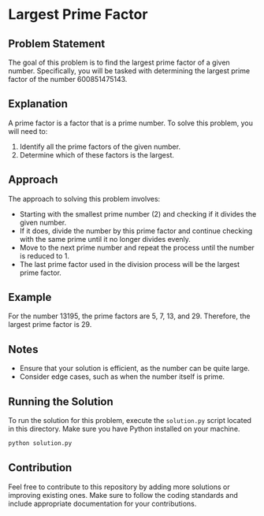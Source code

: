 # Largest Prime Factor

## Problem Statement

The goal of this problem is to find the largest prime factor of a given number. Specifically, you will be tasked with determining the largest prime factor of the number 600851475143.

## Explanation

A prime factor is a factor that is a prime number. To solve this problem, you will need to:

1. Identify all the prime factors of the given number.
2. Determine which of these factors is the largest.

## Approach

The approach to solving this problem involves:

- Starting with the smallest prime number (2) and checking if it divides the given number.
- If it does, divide the number by this prime factor and continue checking with the same prime until it no longer divides evenly.
- Move to the next prime number and repeat the process until the number is reduced to 1.
- The last prime factor used in the division process will be the largest prime factor.

## Example

For the number 13195, the prime factors are 5, 7, 13, and 29. Therefore, the largest prime factor is 29.

## Notes

- Ensure that your solution is efficient, as the number can be quite large.
- Consider edge cases, such as when the number itself is prime.

## Running the Solution

To run the solution for this problem, execute the `solution.py` script located in this directory. Make sure you have Python installed on your machine.

```bash
python solution.py
```

## Contribution

Feel free to contribute to this repository by adding more solutions or improving existing ones. Make sure to follow the coding standards and include appropriate documentation for your contributions.